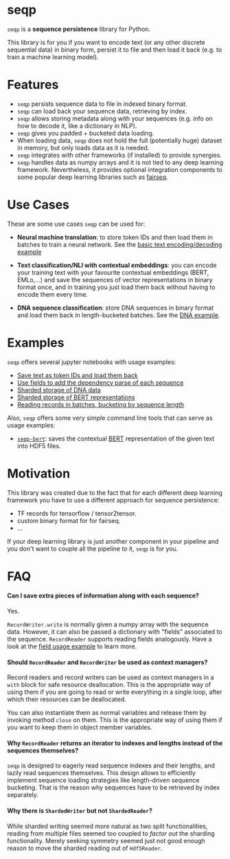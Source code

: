 # seqp

`seqp` is a **sequence persistence** library for Python.

This library is for you if you want to encode text (or any
 other discrete sequential data) in binary form, persist
 it to file and then load it back (e.g. to
 train a machine learning model).


# Features

- `seqp` persists sequence data to file in indexed binary format.
- `seqp` can load back your sequence data, retrieving by index.
- `seqp` allows storing metadata along with your sequences
  (e.g. info on how to decode it, like a dictionary in NLP).
- `seqp` gives you padded + bucketed data loading.
- When loading data, `seqp` does not hold the full
  (potentially huge) dataset in memory, but only loads
  data as it is needed.
- `seqp` integrates with other frameworks (if installed)
  to provide synergies.
- `seqp` handles data as numpy arrays and it is not tied to
  any deep learning framework. Nevertheless, it provides
  optional integration components to some popular deep
  learning libraries such as [fairseq](https://github.com/pytorch/fairseq/).

# Use Cases

These are some use cases `seqp` can be used for:

- **Neural machine translation**: to store token IDs and then load them
in batches to train a neural network. See the
[basic text encoding/decoding example](./examples/basic_read_write.ipynb)

- **Text classification/NLI with contextual embeddings**: you can encode your
training text with your favourite contextual embeddings (BERT, EMLo,...)
and save the sequences of vector representations in binary format once,
and in training you just load them back without having to encode them
every time.

- **DNA sequence classification**: store DNA sequences in binary
format and load them back in length-bucketed batches.
See the [DNA example](./examples/sharded_storage.ipynb).


# Examples

`seqp` offers several jupyter notebooks with usage examples:

- [Save text as token IDs and load them back](./examples/basic_read_write.ipynb)
- [Use fields to add the dependency parse of each sequence](./examples/fields.ipynb)
- [Sharded storage of DNA data](./examples/sharded_storage.ipynb)
- [Sharded storage of BERT representations](./examples/bert.ipynb)
- [Reading records in batches, bucketing by sequence length](./examples/data_load.ipynb)


Also, `seqp` offers some very simple command line tools that can
serve as usage examples:

- [`seqp-bert`](./tools/seqp-bert.py): saves the contextual
[BERT](https://github.com/huggingface/pytorch-pretrained-BERT)
representation of the given text into HDF5 files.

# Motivation

This library was created due to the fact that for each different deep
learning framework you have to use a different approach for sequence
persistence:
- TF records for tensorflow / tensor2tensor.
- custom binary format for for fairseq.
- ...

If your deep learning library is just another component in your pipeline
and you don't want to couple all the pipeline to it, `seqp` is for you.


# FAQ

#### Can I save extra pieces of information along with each sequence?

Yes.

`RecordWriter.write` is normally given a numpy array with
the sequence data. However, it can also be passed a dictionary
with "fields" associated to the sequence. `RecordReader` supports
reading fields analogously. Have a look at the [field usage
example](./examples/fields.ipynb) to learn more.


#### Should `RecordReader` and `RecordWriter` be used as context managers?

Record readers and record writers can be used as context
managers in a `with` block for safe resource deallocation.
This is the appropriate way of using them if you are going
to read or write everything in a single loop, after which
their resources can be deallocated.

You can also instantiate them as normal variables and release
them by invoking method `close` on them. This is the appropriate
way of using them if you want to keep them in object member
variables.

#### Why `RecordReader` returns an iterator to indexes and lengths instead of the sequences themselves?

`seqp` is designed to eagerly read sequence indexes and their lengths,
and lazily read sequences themselves. This design allows to
efficiently implement sequence loading strategies like
length-driven sequence bucketing.
That is the reason why sequences have to be retrieved by index
separately.

#### Why there is `ShardedWriter` but not `ShardedReader`?

While sharded writing seemed more natural as two split
functionalities, reading from multiple files seemed too
coupled to _factor out_ the sharding functionality. Merely
seeking symmetry seemed just not good enough reason to
move the sharded reading out of `Hdf5Reader`.

